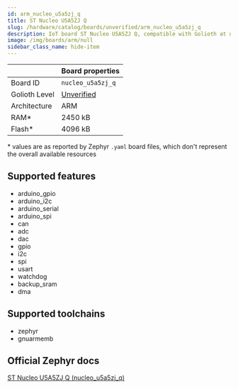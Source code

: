 ```yaml
---
id: arm_nucleo_u5a5zj_q
title: ST Nucleo U5A5ZJ Q
slug: /hardware/catalog/boards/unverified/arm_nucleo_u5a5zj_q
description: IoT board ST Nucleo U5A5ZJ Q, compatible with Golioth at unverified level.
image: /img/boards/arm/null
sidebar_class_name: hide-item
---
```


[//]: # (This is an auto-generated file, do not edit! Changes to it will be lost upon re-generation)



|                | Board properties     |
| -------------  | -------------------- |
| Board ID       | `nucleo_u5a5zj_q` |
| Golioth Level  | [Unverified](/hardware#unverified-boards) |
| Architecture   | ARM |
| RAM*           | 2450 kB |
| Flash*         | 4096 kB |

\* values are as reported by Zephyr `.yaml` board files, which don't represent the overall available resources



## Supported features

* arduino_gpio
* arduino_i2c
* arduino_serial
* arduino_spi
* can
* adc
* dac
* gpio
* i2c
* spi
* usart
* watchdog
* backup_sram
* dma

## Supported toolchains

* zephyr
* gnuarmemb

## Official Zephyr docs

[ST Nucleo U5A5ZJ Q (nucleo_u5a5zj_q)](https://docs.zephyrproject.org/latest/boards/arm/nucleo_u5a5zj_q/doc/index.html)
